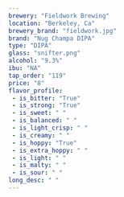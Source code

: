 ```yaml
---
brewery: "Fieldwork Brewing"
location: "Berkeley, Ca"
brewery_brand: "fieldwork.jpg"
brand: "Nug Champa DIPA"
type: "DIPA"
glass: "snifter.png"
alcohol: "9.3%"
ibu: "NA"
tap_order: "119"
price: "8"
flavor_profile:
 - is_bitter: "True"
 - is_strong: "True"
 - is_sweet: " "
 - is_balanced: " "
 - is_light_crisp: " "
 - is_creamy: " "
 - is_hoppy: "True"
 - is_extra_hoppy: " "
 - is_light: " "
 - is_malty: " "
 - is_sour: " "
long_desc: " "
---
```

